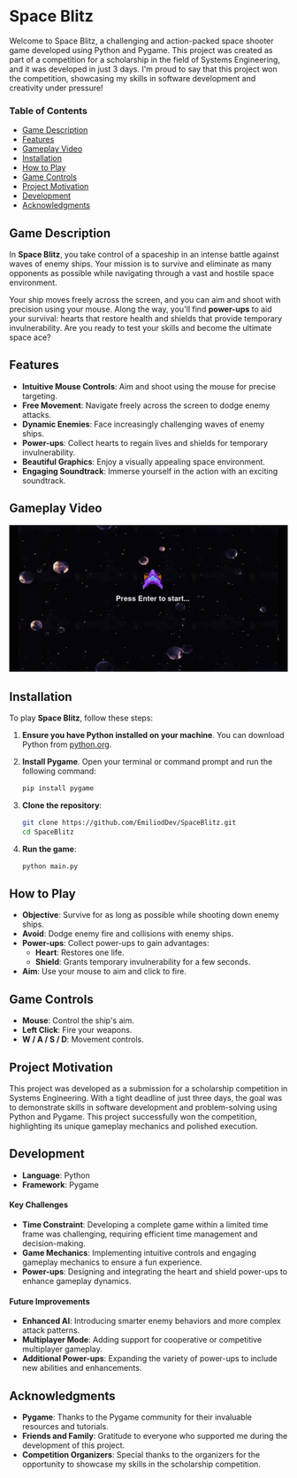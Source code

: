 # Space Blitz

Welcome to Space Blitz, a challenging and action-packed space shooter game developed using Python and Pygame. This project was created as part of a competition for a scholarship in the field of Systems Engineering, and it was developed in just 3 days. I'm proud to say that this project won the competition, showcasing my skills in software development and creativity under pressure!

### Table of Contents

- [Game Description](#game-description)
- [Features](#features)
- [Gameplay Video](#gameplay-video)
- [Installation](#installation)
- [How to Play](#how-to-play)
- [Game Controls](#game-controls)
- [Project Motivation](#project-motivation)
- [Development](#development)
- [Acknowledgments](#acknowledgments)

## Game Description

In **Space Blitz**, you take control of a spaceship in an intense battle against waves of enemy ships. Your mission is to survive and eliminate as many opponents as possible while navigating through a vast and hostile space environment.

Your ship moves freely across the screen, and you can aim and shoot with precision using your mouse. Along the way, you'll find **power-ups** to aid your survival: hearts that restore health and shields that provide temporary invulnerability. Are you ready to test your skills and become the ultimate space ace?

## Features

- **Intuitive Mouse Controls**: Aim and shoot using the mouse for precise targeting.
- **Free Movement**: Navigate freely across the screen to dodge enemy attacks.
- **Dynamic Enemies**: Face increasingly challenging waves of enemy ships.
- **Power-ups**: Collect hearts to regain lives and shields for temporary invulnerability.
- **Beautiful Graphics**: Enjoy a visually appealing space environment.
- **Engaging Soundtrack**: Immerse yourself in the action with an exciting soundtrack.

## Gameplay Video

[![Watch the video](https://raw.githubusercontent.com/EmiliodDev/SpaceBlitz/main/media/thumbnail.png)]((https://raw.githubusercontent.com/EmiliodDev/SpaceBlitz/main/media/gameplay.mp4))

## Installation

To play **Space Blitz**, follow these steps:

1. **Ensure you have Python installed on your machine**. You can download Python from [python.org](https://www.python.org/).

2. **Install Pygame**. Open your terminal or command prompt and run the following command:

    ```bash
    pip install pygame
    ```

3. **Clone the repository**:

    ```bash
    git clone https://github.com/EmiliodDev/SpaceBlitz.git
    cd SpaceBlitz
    ```

4. **Run the game**:

    ```bash
    python main.py
    ```

## How to Play

- **Objective**: Survive for as long as possible while shooting down enemy ships.
- **Avoid**: Dodge enemy fire and collisions with enemy ships.
- **Power-ups**: Collect power-ups to gain advantages:
    - **Heart**: Restores one life.
    - **Shield**: Grants temporary invulnerability for a few seconds.
- **Aim**: Use your mouse to aim and click to fire.

## Game Controls

- **Mouse**: Control the ship's aim.
- **Left Click**: Fire your weapons.
- **W / A / S / D**: Movement controls.

## Project Motivation

This project was developed as a submission for a scholarship competition in Systems Engineering. With a tight deadline of just three days, the goal was to demonstrate skills in software development and problem-solving using Python and Pygame. This project successfully won the competition, highlighting its unique gameplay mechanics and polished execution.

## Development

- **Language**: Python
- **Framework**: Pygame

#### Key Challenges

- **Time Constraint**: Developing a complete game within a limited time frame was challenging, requiring efficient time management and decision-making.
- **Game Mechanics**: Implementing intuitive controls and engaging gameplay mechanics to ensure a fun experience.
- **Power-ups**: Designing and integrating the heart and shield power-ups to enhance gameplay dynamics.

#### Future Improvements

- **Enhanced AI**: Introducing smarter enemy behaviors and more complex attack patterns.
- **Multiplayer Mode**: Adding support for cooperative or competitive multiplayer gameplay.
- **Additional Power-ups**: Expanding the variety of power-ups to include new abilities and enhancements.

## Acknowledgments

- **Pygame**: Thanks to the Pygame community for their invaluable resources and tutorials.
- **Friends and Family**: Gratitude to everyone who supported me during the development of this project.
- **Competition Organizers**: Special thanks to the organizers for the opportunity to showcase my skills in the scholarship competition.


